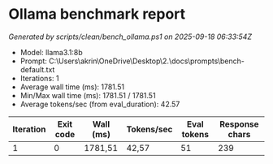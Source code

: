 ﻿# Ollama benchmark report

*Generated by scripts/clean/bench_ollama.ps1 on 2025-09-18 06:33:54Z*

- Model: llama3.1:8b
- Prompt: C:\Users\akrin\OneDrive\Desktop\2\.\docs\prompts\bench-default.txt
- Iterations: 1
- Average wall time (ms): 1781.51
- Min/Max wall time (ms): 1781.51 / 1781.51
- Average tokens/sec (from eval_duration): 42.57

| Iteration | Exit code | Wall (ms) | Tokens/sec | Eval tokens | Response chars |
| --- | --- | --- | --- | --- | --- |
| 1 | 0 | 1781,51 | 42,57 | 51 | 239 |
